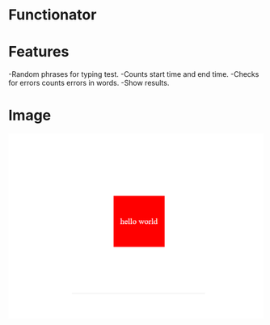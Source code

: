 # Functionator

# Features
-Random phrases for typing test.
-Counts start time and end time.
-Checks for errors counts errors in words.
-Show results.

# Image
![](images/hello.PNG)
